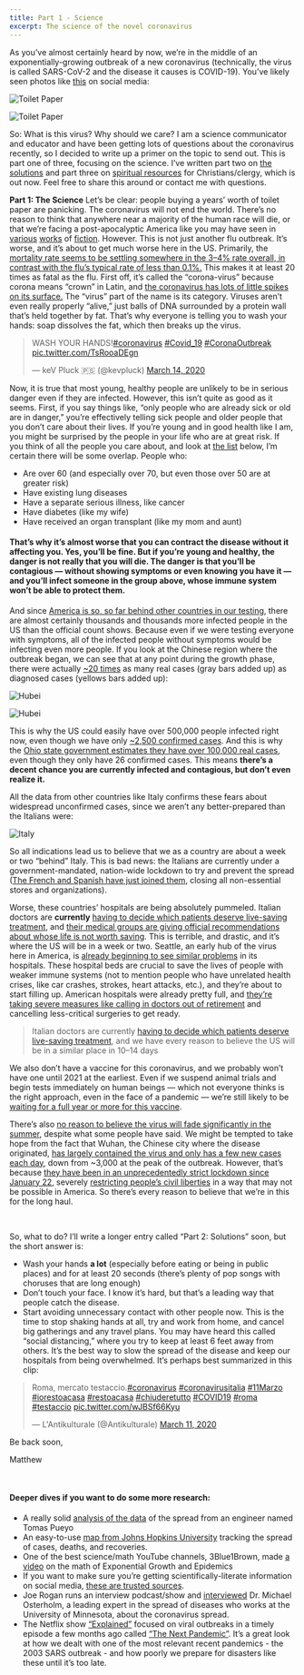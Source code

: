 ```yaml
---
title: Part 1 - Science
excerpt: The science of the novel coronavirus
---
```


As you’ve almost certainly heard by now, we’re in the middle of an exponentially-growing outbreak of a new coronavirus (technically, the virus is called SARS-CoV-2 and the disease it causes is COVID-19). You’ve likely seen photos like [this](https://www.miamiherald.com/news/nation-world/world/article241141236.html) on social media:

<img src="/assets/images/covid/tp.jpg" alt="Toilet Paper">

![Toilet Paper](/assets/images/covid/tp.jpg)

So: What is this virus? Why should we care? I am a science communicator and educator and have been getting lots of questions about the coronavirus recently, so I decided to write up a primer on the topic to send out. This is part one of three, focusing on the science. I’ve written part two on [the solutions](PartTwoSolutions.md) and part three on [spiritual resources](PartThreeSpirituality.md) for Christians/clergy, which is out now. Feel free to share this around or contact me with questions.

**Part 1: The Science**
Let’s be clear: people buying a years’ worth of toilet paper are panicking. The coronavirus will not end the world. There’s no reason to think that anywhere near a majority of the human race will die, or that we’re facing a post-apocalyptic America like you may have seen in [various](https://en.wikipedia.org/wiki/The_Stand) [works](https://en.wikipedia.org/wiki/Station_Eleven) of [fiction](https://www.syfy.com/syfywire/5-movies-people-win-for-your-coronavirus-quarantine).
However.
This is not just another flu outbreak. It’s worse, and it’s about to get much worse here in the US. Primarily, the [mortality rate seems to be settling somewhere in the 3–4% rate overall, in contrast with the flu’s typical rate of less than 0.1%.](https://www.who.int/docs/default-source/coronaviruse/situation-reports/20200306-sitrep-46-covid-19.pdf?sfvrsn=96b04adf_2) This makes it at least 20 times as fatal as the flu.
First off, it’s called the “corona-virus” because corona means “crown” in Latin, and [the coronavirus has lots of little spikes on its surface.](https://www.ijpr.org/post/older-adults-increased-risk-coronavirus-warns-jackson-county-health-official) The “virus” part of the name is its category. Viruses aren’t even really properly “alive,” just balls of DNA surrounded by a protein wall that’s held together by fat. That’s why everyone is telling you to wash your hands: soap dissolves the fat, which then breaks up the virus.
<blockquote class="twitter-tweet"><p lang="en" dir="ltr">WASH YOUR HANDS!<a href="https://twitter.com/hashtag/coronavirus?src=hash&amp;ref_src=twsrc%5Etfw">#coronavirus</a> <a href="https://twitter.com/hashtag/Covid_19?src=hash&amp;ref_src=twsrc%5Etfw">#Covid_19</a> <a href="https://twitter.com/hashtag/CoronaOutbreak?src=hash&amp;ref_src=twsrc%5Etfw">#CoronaOutbreak</a> <a href="https://t.co/TsRooaDEgn">pic.twitter.com/TsRooaDEgn</a></p>&mdash; keV Pluck 🇵🇸 (@kevpluck) <a href="https://twitter.com/kevpluck/status/1238657245203890178?ref_src=twsrc%5Etfw">March 14, 2020</a></blockquote> <script async src="https://platform.twitter.com/widgets.js" charset="utf-8"></script>

Now, it is true that most young, healthy people are unlikely to be in serious danger even if they are infected. However, this isn’t quite as good as it seems. First, if you say things like, “only people who are already sick or old are in danger,” you’re effectively telling sick people and older people that you don’t care about their lives. If you’re young and in good health like I am, you might be surprised by the people in your life who are at great risk. If you think of all the people you care about, and look at [the list](https://www.worldometers.info/coronavirus/coronavirus-age-sex-demographics/) below, I’m certain there will be some overlap. People who:
- Are over 60 (and especially over 70, but even those over 50 are at greater risk)
- Have existing lung diseases
- Have a separate serious illness, like cancer
- Have diabetes (like my wife)
- Have received an organ transplant (like my mom and aunt)

#### That’s why it’s almost worse that you can contract the disease without it affecting you. Yes, you’ll be fine. But if you’re young and healthy, the danger is not really that you will die. The danger is that you’ll be contagious — without showing symptoms or even knowing you have it — and you’ll infect someone in the group above, whose immune system won’t be able to protect them. ####


And since [America is so, so far behind other countries in our testing](https://www.vox.com/policy-and-politics/2020/3/13/21178289/confirmed-coronavirus-cases-us-countries-italy-iran-singapore-hong-kong), there are almost certainly thousands and thousands more infected people in the US than the official count shows. Because even if we were testing everyone with symptoms, all of the infected people without symptoms would be infecting even more people. If you look at the Chinese region where the outbreak began, we can see that at any point during the growth phase, there were actually [~20 times](https://medium.com/@tomaspueyo/coronavirus-act-today-or-people-will-die-f4d3d9cd99ca) as many real cases (gray bars added up) as diagnosed cases (yellows bars added up):

![Hubei](/assets/images/covid/hubei.png)

<img src="assets/images/covid/hubei.png" alt="Hubei">

This is why the US could easily have over 500,000 people infected right now, even though we have only [~2,500 confirmed cases](https://coronavirus.jhu.edu/map.html). And this is why the [Ohio state government estimates they have over 100,000 real cases](https://thehill.com/policy/healthcare/487329-ohio-health-official-estimates-100000-people-in-state-have-coronavirus), even though they only have 26 confirmed cases. This means **there’s a decent chance you are currently infected and contagious, but don’t even realize it.**

All the data from other countries like Italy confirms these fears about widespread unconfirmed cases, since we aren’t any better-prepared than the Italians were:

![Italy](/assets/images/covid/italy.png)

So all indications lead us to believe that we as a country are about a week or two “behind” Italy. This is bad news: the Italians are currently under a government-mandated, nation-wide lockdown to try and prevent the spread ([The French and Spanish have just joined them](https://www.bbc.com/news/world-europe-51892477), closing all non-essential stores and organizations).

Worse, these countries’ hospitals are being absolutely pummeled. Italian doctors are **currently** [having to decide which patients deserve live-saving treatment](https://www.theatlantic.com/ideas/archive/2020/03/who-gets-hospital-bed/607807/), and [their medical groups are giving official recommendations about whose life is not worth saving](https://twitter.com/Yascha_Mounk/status/1237731864233807872). This is terrible, and drastic, and it’s where the US will be in a week or two. Seattle, an early hub of the virus here in America, is [already beginning to see similar problems](https://theweek.com/speedreads/901695/seattlearea-hospital-italy-show-what-awaits-americas-health-care-system-coronavirus-surges) in its hospitals. These hospital beds are crucial to save the lives of people with weaker immune systems (not to mention people who have unrelated health crises, like car crashes, strokes, heart attacks, etc.), and they’re about to start filling up. American hospitals were already pretty full, and [they’re taking severe measures like calling in doctors out of retirement](https://apnews.com/6c9b9686c4af21b9984341d330073979) and cancelling less-critical surgeries to get ready.

> Italian doctors are currently [having to decide which patients deserve live-saving treatment](https://www.theatlantic.com/ideas/archive/2020/03/who-gets-hospital-bed/607807/), and we have every reason to believe the US will be in a similar place in 10–14 days

We also don’t have a vaccine for this coronavirus, and we probably won’t have one until 2021 at the earliest. Even if we suspend animal trials and begin tests immediately on human beings — which not everyone thinks is the right approach, even in the face of a pandemic — we’re still likely to be [waiting for a full year or more for this vaccine](https://www.scientificamerican.com/article/researchers-rush-to-test-coronavirus-vaccine-in-people/).

There’s also [no reason to believe the virus will fade significantly in the summer](https://ccdd.hsph.harvard.edu/will-covid-19-go-away-on-its-own-in-warmer-weather/), despite what some people have said. We might be tempted to take hope from the fact that Wuhan, the Chinese city where the disease originated, [has largely contained the virus and only has a few new cases each day](https://www.reuters.com/article/us-health-coronavirus-china/chinas-coronavirus-epicenter-of-wuhan-sees-single-digit-new-cases-for-second-day-idUSKBN2100BP), down from ~3,000 at the peak of the outbreak. However, that’s because [they have been in an unprecedentedly strict lockdown since January 22](https://time.com/5796425/china-coronavirus-lockdown/), severely [restricting people’s civil liberties](https://www.npr.org/sections/goatsandsoda/2020/03/03/809965742/personal-essay-from-wuhan-living-in-hell) in a way that may not be possible in America. So there’s every reason to believe that we’re in this for the long haul.

<br>

So, what to do? I’ll write a longer entry called “Part 2: Solutions” soon, but the short answer is:

- Wash your hands **a lot** (especially before eating or being in public places) and for at least 20 seconds (there’s plenty of pop songs with choruses that are long enough)
- Don’t touch your face. I know it’s hard, but that’s a leading way that people catch the disease.
- Start avoiding unnecessary contact with other people now. This is the time to stop shaking hands at all, try and work from home, and cancel big gatherings and any travel plans. You may have heard this called “social distancing,” where you try to keep at least 6 feet away from others. It’s the best way to slow the spread of the disease and keep our hospitals from being overwhelmed. It’s perhaps best summarized in this clip:

<blockquote class="twitter-tweet"><p lang="it" dir="ltr">Roma, mercato testaccio.<a href="https://twitter.com/hashtag/coronavirus?src=hash&amp;ref_src=twsrc%5Etfw">#coronavirus</a> <a href="https://twitter.com/hashtag/coronavirusitalia?src=hash&amp;ref_src=twsrc%5Etfw">#coronavirusitalia</a> <a href="https://twitter.com/hashtag/11Marzo?src=hash&amp;ref_src=twsrc%5Etfw">#11Marzo</a> <a href="https://twitter.com/hashtag/iorestoacasa?src=hash&amp;ref_src=twsrc%5Etfw">#iorestoacasa</a> <a href="https://twitter.com/hashtag/restoacasa?src=hash&amp;ref_src=twsrc%5Etfw">#restoacasa</a> <a href="https://twitter.com/hashtag/chiuderetutto?src=hash&amp;ref_src=twsrc%5Etfw">#chiuderetutto</a> <a href="https://twitter.com/hashtag/COVID19?src=hash&amp;ref_src=twsrc%5Etfw">#COVID19</a> <a href="https://twitter.com/hashtag/roma?src=hash&amp;ref_src=twsrc%5Etfw">#roma</a> <a href="https://twitter.com/hashtag/testaccio?src=hash&amp;ref_src=twsrc%5Etfw">#testaccio</a> <a href="https://t.co/wJBSf66Kyu">pic.twitter.com/wJBSf66Kyu</a></p>&mdash; L&#39;Antikulturale (@Antikulturale) <a href="https://twitter.com/Antikulturale/status/1237746266936926210?ref_src=twsrc%5Etfw">March 11, 2020</a></blockquote> <script async src="https://platform.twitter.com/widgets.js" charset="utf-8"></script>

Be back soon,

Matthew

<br>

#### Deeper dives if you want to do some more research:

- A really solid [analysis of the data](https://medium.com/@tomaspueyo/coronavirus-act-today-or-people-will-die-f4d3d9cd99ca) of the spread from an engineer named Tomas Pueyo
- An easy-to-use [map from Johns Hopkins University](https://coronavirus.jhu.edu/map.html) tracking the spread of cases, deaths, and recoveries.
- One of the best science/math YouTube channels, 3Blue1Brown, made [a video](https://www.youtube.com/watch?v=Kas0tIxDvrg) on the math of Exponential Growth and Epidemics
- If you want to make sure you’re getting scientifically-literate information on social media, [these are trusted sources](https://twitter.com/i/lists/1238878117919367168/members).
- Joe Rogan runs an interview podcast/show and [interviewed](https://www.youtube.com/watch?v=E3URhJx0NSw) Dr. Michael Osterholm, a leading expert in the spread of diseases who works at the University of Minnesota, about the coronavirus spread.
- The Netflix show [“Explained”](https://www.netflix.com/title/80216752) focused on viral outbreaks in a timely episode a few months ago called [“The Next Pandemic”](https://www.netflix.com/watch/81062202?tctx=0%2C3%2Ceeb16360-b0ac-4cf6-99e1-32fe0de50b51-98974952%2C%2C&trackId=14277283). It’s a great look at how we dealt with one of the most relevant recent pandemics - the 2003 SARS outbreak - and how poorly we prepare for disasters like these until it’s too late. 
